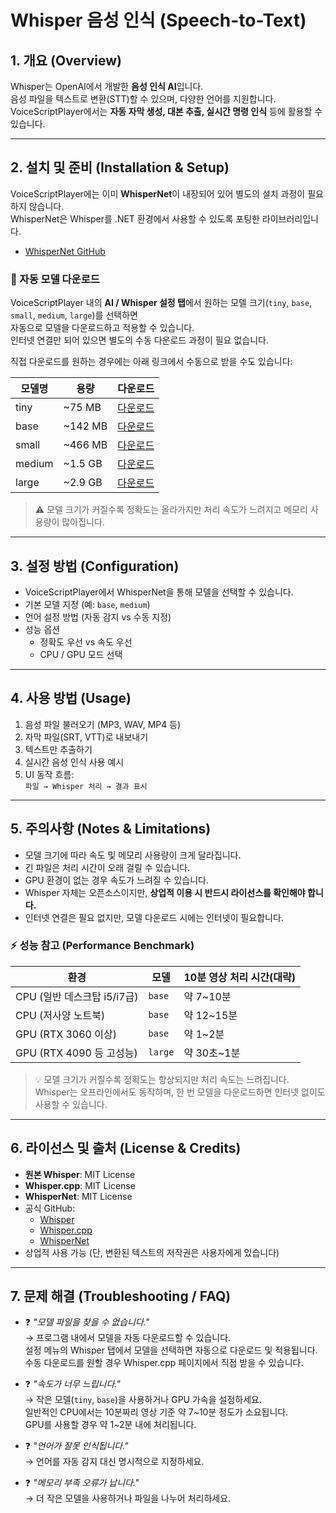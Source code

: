 # Whisper 음성 인식 (Speech-to-Text)

## 1. 개요 (Overview)
Whisper는 OpenAI에서 개발한 **음성 인식 AI**입니다.  
음성 파일을 텍스트로 변환(STT)할 수 있으며, 다양한 언어를 지원합니다.  
VoiceScriptPlayer에서는 **자동 자막 생성, 대본 추출, 실시간 명령 인식** 등에 활용할 수 있습니다.  

---

## 2. 설치 및 준비 (Installation & Setup)
VoiceScriptPlayer에는 이미 **WhisperNet**이 내장되어 있어 별도의 설치 과정이 필요하지 않습니다.  
WhisperNet은 Whisper를 .NET 환경에서 사용할 수 있도록 포팅한 라이브러리입니다.  
- [WhisperNet GitHub](https://github.com/davidfowl/whisper.net)

### 🔽 자동 모델 다운로드
VoiceScriptPlayer 내의 **AI / Whisper 설정 탭**에서 원하는 모델 크기(`tiny`, `base`, `small`, `medium`, `large`)를 선택하면  
자동으로 모델을 다운로드하고 적용할 수 있습니다.  
인터넷 연결만 되어 있으면 별도의 수동 다운로드 과정이 필요 없습니다.

직접 다운로드를 원하는 경우에는 아래 링크에서 수동으로 받을 수도 있습니다:

| 모델명 | 용량 | 다운로드 |
|--------|------|----------|
| tiny   | ~75 MB  | [다운로드](https://huggingface.co/ggerganov/whisper.cpp/resolve/main/ggml-tiny.bin) |
| base   | ~142 MB | [다운로드](https://huggingface.co/ggerganov/whisper.cpp/resolve/main/ggml-base.bin) |
| small  | ~466 MB | [다운로드](https://huggingface.co/ggerganov/whisper.cpp/resolve/main/ggml-small.bin) |
| medium | ~1.5 GB | [다운로드](https://huggingface.co/ggerganov/whisper.cpp/resolve/main/ggml-medium.bin) |
| large  | ~2.9 GB | [다운로드](https://huggingface.co/ggerganov/whisper.cpp/resolve/main/ggml-large.bin) |

> ⚠️ 모델 크기가 커질수록 정확도는 올라가지만 처리 속도가 느려지고 메모리 사용량이 많아집니다.  

---

## 3. 설정 방법 (Configuration)
- VoiceScriptPlayer에서 WhisperNet을 통해 모델을 선택할 수 있습니다.
- 기본 모델 지정 (예: `base`, `medium`)
- 언어 설정 방법 (자동 감지 vs 수동 지정)
- 성능 옵션
  - 정확도 우선 vs 속도 우선
  - CPU / GPU 모드 선택

---

## 4. 사용 방법 (Usage)
1. 음성 파일 불러오기 (MP3, WAV, MP4 등)
2. 자막 파일(SRT, VTT)로 내보내기
3. 텍스트만 추출하기
4. 실시간 음성 인식 사용 예시
5. UI 동작 흐름:  
   `파일 → Whisper 처리 → 결과 표시`

---

## 5. 주의사항 (Notes & Limitations)
- 모델 크기에 따라 속도 및 메모리 사용량이 크게 달라집니다.
- 긴 파일은 처리 시간이 오래 걸릴 수 있습니다.
- GPU 환경이 없는 경우 속도가 느려질 수 있습니다.
- Whisper 자체는 오픈소스이지만, **상업적 이용 시 반드시 라이선스를 확인해야 합니다.**
- 인터넷 연결은 필요 없지만, 모델 다운로드 시에는 인터넷이 필요합니다.

### ⚡ 성능 참고 (Performance Benchmark)

| 환경 | 모델 | 10분 영상 처리 시간(대략) |
|------|------|----------------------|
| CPU (일반 데스크탑 i5/i7급) | `base` | 약 7~10분 |
| CPU (저사양 노트북) | `base` | 약 12~15분 |
| GPU (RTX 3060 이상) | `base` | 약 1~2분 |
| GPU (RTX 4090 등 고성능) | `large` | 약 30초~1분 |

> 💡 모델 크기가 커질수록 정확도는 향상되지만 처리 속도는 느려집니다.  
> Whisper는 오프라인에서도 동작하며, 한 번 모델을 다운로드하면 인터넷 없이도 사용할 수 있습니다.

---

## 6. 라이선스 및 출처 (License & Credits)
- **원본 Whisper**: MIT License  
- **Whisper.cpp**: MIT License  
- **WhisperNet**: MIT License  
- 공식 GitHub:
  - [Whisper](https://github.com/openai/whisper)
  - [Whisper.cpp](https://github.com/ggerganov/whisper.cpp)
  - [WhisperNet](https://github.com/davidfowl/whisper.net)
- 상업적 사용 가능 (단, 변환된 텍스트의 저작권은 사용자에게 있습니다)

---

## 7. 문제 해결 (Troubleshooting / FAQ)
- ❓ *"모델 파일을 찾을 수 없습니다."*  
  → 프로그램 내에서 모델을 자동 다운로드할 수 있습니다.  
    설정 메뉴의 Whisper 탭에서 모델을 선택하면 자동으로 다운로드 및 적용됩니다.  
    수동 다운로드를 원할 경우 Whisper.cpp 페이지에서 직접 받을 수 있습니다.  

- ❓ *"속도가 너무 느립니다."*  
  → 작은 모델(`tiny`, `base`)을 사용하거나 GPU 가속을 설정하세요.  
    일반적인 CPU에서는 10분짜리 영상 기준 약 7~10분 정도가 소요됩니다.  
    GPU를 사용할 경우 약 1~2분 내에 처리됩니다.

- ❓ *"언어가 잘못 인식됩니다."*  
  → 언어를 자동 감지 대신 명시적으로 지정하세요.  

- ❓ *"메모리 부족 오류가 납니다."*  
  → 더 작은 모델을 사용하거나 파일을 나누어 처리하세요.  
